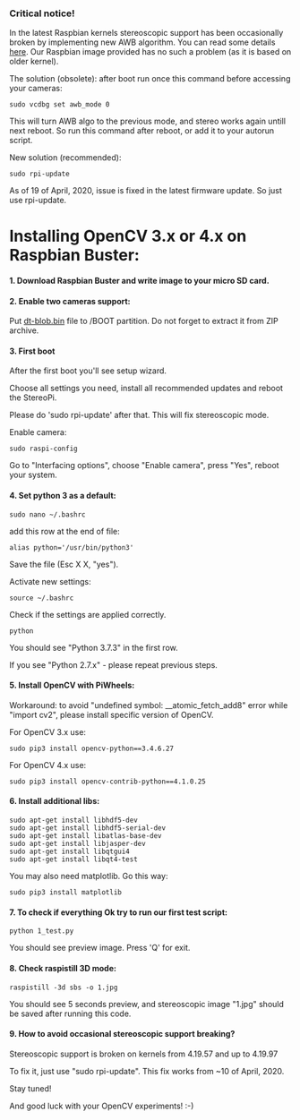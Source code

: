 ### Critical notice!
In the latest Raspbian kernels stereoscopic support has been occasionally broken by implementing new AWB algorithm. You can read some details [here](https://github.com/raspberrypi/firmware/issues/1253). Our Raspbian image provided has no such a problem (as it is based on older kernel).

The solution (obsolete): after boot run once this command before accessing your cameras:
```
sudo vcdbg set awb_mode 0
```
This will turn AWB algo to the previous mode, and stereo works again untill next reboot. So run this command after reboot, or add it to your autorun script. 

New solution (recommended):

`sudo rpi-update`

As of 19 of April, 2020, issue is fixed in the latest firmware update. So just use rpi-update.
 

# Installing OpenCV 3.x or 4.x on Raspbian Buster:

#### 1. Download Raspbian Buster and write image to your micro SD card.


#### 2. Enable two cameras support:
Put [dt-blob.bin](http://wiki.stereopi.com/files/dt-blob.bin.zip) file to /BOOT partition. Do not forget to extract it from ZIP archive.

#### 3. First boot

After the first boot you'll see setup wizard. 

Choose all settings you need, install all recommended updates and reboot the StereoPi.

Please do 'sudo rpi-update' after that. This will fix stereoscopic mode.

Enable camera:

`sudo raspi-config`

Go to "Interfacing options", choose "Enable camera", press "Yes", reboot your system.

#### 4. Set python 3 as a default:

`sudo nano ~/.bashrc`

add this row at the end of file:

`alias python='/usr/bin/python3'`

Save the file (Esc X X, "yes").

Activate new settings:

`source ~/.bashrc`

Check if the settings are applied correctly.

`python`

You should see "Python 3.7.3" in the first row.

If you see "Python 2.7.x" - please repeat previous steps.

#### 5. Install OpenCV with PiWheels:

Workaround: to avoid "undefined symbol: __atomic_fetch_add8" error while "import cv2",
please install specific version of OpenCV.

For OpenCV 3.x use:

`sudo pip3 install opencv-python==3.4.6.27`

For OpenCV 4.x use:

`sudo pip3 install opencv-contrib-python==4.1.0.25`

#### 6. Install additional libs:

```
sudo apt-get install libhdf5-dev
sudo apt-get install libhdf5-serial-dev
sudo apt-get install libatlas-base-dev
sudo apt-get install libjasper-dev 
sudo apt-get install libqtgui4 
sudo apt-get install libqt4-test
```

You may also need matplotlib. Go this way:

`sudo pip3 install matplotlib`

#### 7. To check if everything Ok try to run our first test script:

`python 1_test.py`

You should see preview image. Press 'Q' for exit.

#### 8. Check raspistill 3D mode:

`raspistill -3d sbs -o 1.jpg`

You should see 5 seconds preview, and stereoscopic image "1.jpg" should be saved after 
running this code.

#### 9. How to avoid occasional stereoscopic support breaking?

Stereoscopic support is broken on kernels from 4.19.57 and up to 4.19.97

To fix it, just use "sudo rpi-update". This fix works from ~10 of April, 2020.

Stay tuned! 

And good luck with your OpenCV experiments! :-)
